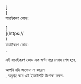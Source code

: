 [<br host>] <br action> যাচাইকরণ কোড: <br code>

[<br host>](https://<br host>) <br action> যাচাইকরণ কোড: <br code>.

এই যাচাইকরণ কোড এক ঘন্টা পরে মেয়াদ শেষ হবে.

আপনি যদি আবেদন না করেন <br action>, অনুগ্রহ করে এই ইমেইলটি উপেক্ষা করুন.